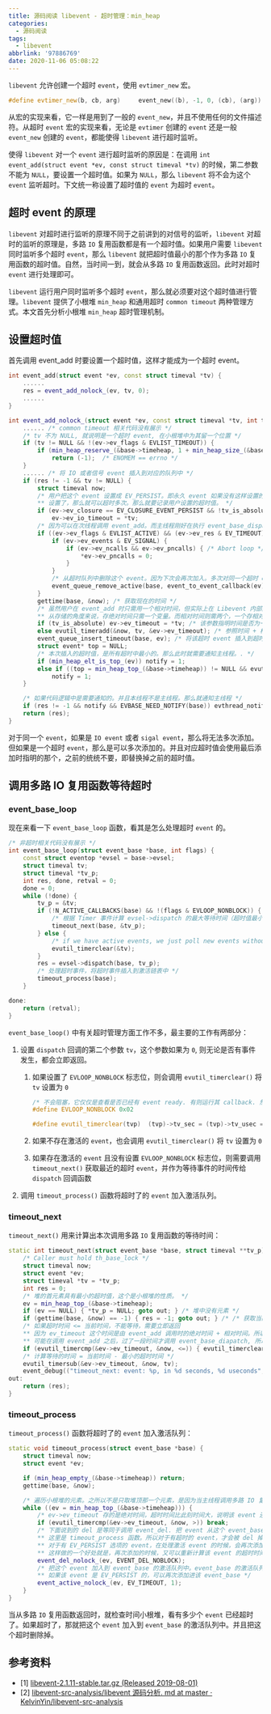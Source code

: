 ```yaml
---
title: 源码阅读 libevent - 超时管理：min_heap
categories:
  - 源码阅读
tags:
  - libevent
abbrlink: '97886769'
date: 2020-11-06 05:08:22
---
```

`libevent` 允许创建一个超时 `event`，使用 `evtimer_new` 宏。

``` c++
#define evtimer_new(b, cb, arg)     event_new((b), -1, 0, (cb), (arg))
```

<!--more-->

从宏的实现来看，它一样是用到了一般的 `event_new`，并且不使用任何的文件描述符。从超时 `event` 宏的实现来看，无论是 `evtimer` 创建的 `event` 还是一般 `event_new` 创建的 `event`，都能使得 `libevent` 进行超时监听。

使得 `libevent` 对一个 `event` 进行超时监听的原因是：在调用 `int event_add(struct event *ev, const struct timeval *tv)` 的时候，第二参数不能为 `NULL`，要设置一个超时值。如果为 `NULL`，那么 `libevent` 将不会为这个 `event` 监听超时。下文统一称设置了超时值的 `event` 为超时 `event`。

## 超时 event 的原理

`libevent` 对超时进行监听的原理不同于之前讲到的对信号的监听，`libevent` 对超时的监听的原理是，多路 `IO` 复用函数都是有一个超时值。如果用户需要 `libevent` 同时监听多个超时 `event`，那么 `libevent` 就把超时值最小的那个作为多路 `IO` 复用函数的超时值。自然，当时间一到，就会从多路 `IO` 复用函数返回。此时对超时 `event` 进行处理即可。

`libevent` 运行用户同时监听多个超时 `event`，那么就必须要对这个超时值进行管理。`libevent` 提供了小根堆 `min_heap` 和通用超时 `common timeout` 两种管理方式。本文首先分析小根堆 `min_heap` 超时管理机制。

## 设置超时值

首先调用 event_add 时要设置一个超时值，这样才能成为一个超时 event。

``` c++
int event_add(struct event *ev, const struct timeval *tv) {
    ......
    res = event_add_nolock_(ev, tv, 0);
    ......
}

int event_add_nolock_(struct event *ev, const struct timeval *tv, int tv_is_absolute) {
    ...... /* common timeout 相关代码没有展示 */
    /* tv 不为 NULL, 就说明是一个超时 event, 在小根堆中为其留一个位置 */
    if (tv != NULL && !(ev->ev_flags & EVLIST_TIMEOUT)) {
        if (min_heap_reserve_(&base->timeheap, 1 + min_heap_size_(&base->timeheap)) == -1)
            return (-1);  /* ENOMEM == errno */
    }
    ...... /* 将 IO 或者信号 event 插入到对应的队列中 */
    if (res != -1 && tv != NULL) {
        struct timeval now;
        /* 用户把这个 event 设置成 EV_PERSIST。即永久 event 如果没有这样设置的话，那么只会超时一次
        ** 设置了，那么就可以超时多次。那么就要记录用户设置的超时值。 */
        if (ev->ev_closure == EV_CLOSURE_EVENT_PERSIST && !tv_is_absolute)
            ev->ev_io_timeout = *tv;
        /* 因为可以在次线程调用 event_add。而主线程刚好在执行 event_base_dispatch */
        if ((ev->ev_flags & EVLIST_ACTIVE) && (ev->ev_res & EV_TIMEOUT)) {
            if (ev->ev_events & EV_SIGNAL) {
                if (ev->ev_ncalls && ev->ev_pncalls) { /* Abort loop */
                    *ev->ev_pncalls = 0;
                }
            }
            /* 从超时队列中删除这个 event。因为下次会再次加入。多次对同一个超时 event 调用 event_add, 那么只能保留最后的那个。 */
            event_queue_remove_active(base, event_to_event_callback(ev));
        }
        gettime(base, &now); /* 获取现在的时间 */
        /* 虽然用户在 event_add 时只需用一个相对时间，但实际上在 Libevent 内部还是要把这个时间转换成绝对时间。
        ** 从存储的角度来说，存绝对时间只需一个变量。而相对时间则需两个，一个存相对值，另一个存参照物。 */
        if (tv_is_absolute) ev->ev_timeout = *tv; /* 该参数指明时间是否为一个绝对时间 */
        else evutil_timeradd(&now, tv, &ev->ev_timeout); /* 参照时间 + 相对时间  ev_timeout 存的是绝对时间 */
        event_queue_insert_timeout(base, ev); /* 将该超时 event 插入到超时队列中 */
        struct event* top = NULL;
        /* 本次插入的超时值，是所有超时中最小的。那么此时就需要通知主线程。. */
        if (min_heap_elt_is_top_(ev)) notify = 1;
        else if ((top = min_heap_top_(&base->timeheap)) != NULL && evutil_timercmp(&top->ev_timeout, &now, <))
            notify = 1;
    }

    /* 如果代码逻辑中是需要通知的。并且本线程不是主线程。那么就通知主线程 */
    if (res != -1 && notify && EVBASE_NEED_NOTIFY(base)) evthread_notify_base(base);
    return (res);
}
```

对于同一个 `event`，如果是 `IO event` 或者 `sigal event`，那么将无法多次添加。但如果是一个超时 `event`，那么是可以多次添加的。并且对应超时值会使用最后添加时指明的那个，之前的统统不要，即替换掉之前的超时值。

## 调用多路 IO 复用函数等待超时

### event_base_loop

现在来看一下 `event_base_loop` 函数，看其是怎么处理超时 `event` 的。

``` c++
/* 非超时相关代码没有展示 */
int event_base_loop(struct event_base *base, int flags) {
    const struct eventop *evsel = base->evsel;
    struct timeval tv;
    struct timeval *tv_p;
    int res, done, retval = 0;
    done = 0;
    while (!done) {
        tv_p = &tv;
        if (!N_ACTIVE_CALLBACKS(base) && !(flags & EVLOOP_NONBLOCK)) {
            /* 根据 Timer 事件计算 evsel->dispatch 的最大等待时间（超时值最小） */
            timeout_next(base, &tv_p);
        } else {
            /* if we have active events, we just poll new events without waiting. */
            evutil_timerclear(&tv);
        }
        res = evsel->dispatch(base, tv_p);
        /* 处理超时事件，将超时事件插入到激活链表中 */
        timeout_process(base);
    }

done:
    return (retval);
}
```

`event_base_loop()` 中有关超时管理方面工作不多，最主要的工作有两部分：

1. 设置 `dispatch` 回调的第二个参数 `tv`，这个参数如果为 `0`, 则无论是否有事件发生，都会立即返回。
    1. 如果设置了 `EVLOOP_NONBLOCK` 标志位，则会调用 `evutil_timerclear()` 将 `tv` 设置为 `0`

        ``` c++
        /* 不会阻塞，它仅仅是查看是否已经有 event ready. 有则运行其 callback. 然后退出 */
        #define EVLOOP_NONBLOCK 0x02

        #define evutil_timerclear(tvp)  (tvp)->tv_sec = (tvp)->tv_usec = 0
        ```

    2. 如果不存在激活的 `event`，也会调用 `evutil_timerclear()` 将 `tv` 设置为 `0`
    3. 如果存在激活的 `event` 且没有设置 `EVLOOP_NONBLOCK` 标志位，则需要调用 `timeout_next()` 获取最近的超时 `event`，并作为等待事件的时间传给 `dispatch` 回调函数

2. 调用 `timeout_process()` 函数将超时了的 `event` 加入激活队列。

### timeout_next

`timeout_next()` 用来计算出本次调用多路 `IO` 复用函数的等待时间：

``` c++
static int timeout_next(struct event_base *base, struct timeval **tv_p) {
    /* Caller must hold th_base_lock */
    struct timeval now;
    struct event *ev;
    struct timeval *tv = *tv_p;
    int res = 0;
    /* 堆的首元素具有最小的超时值，这个是小根堆的性质。 */
    ev = min_heap_top_(&base->timeheap);
    if (ev == NULL) { *tv_p = NULL; goto out; } /* 堆中没有元素 */
    if (gettime(base, &now) == -1) { res = -1; goto out; } /* /* 获取当前时间 */
    /* 如果超时时间 <= 当前时间，不能等待，需要立即返回
    ** 因为 ev_timeout 这个时间是由 event_add 调用时的绝对时间 + 相对时间。所以 ev_timeout 是绝对时间。
    ** 可能在调用 event_add 之后，过了一段时间才调用 event_base_diapatch, 所以现在可能都过了用户设置的超时时间。 */
    if (evutil_timercmp(&ev->ev_timeout, &now, <=)) { evutil_timerclear(tv); goto out; }
    /* 计算等待的时间 = 当前时间 - 最小的超时时间 */
    evutil_timersub(&ev->ev_timeout, &now, tv);
    event_debug(("timeout_next: event: %p, in %d seconds, %d useconds", ev, (int)tv->tv_sec, (int)tv->tv_usec));
out:
    return (res);
}
```

### timeout_process

`timeout_process()` 函数将超时了的 `event` 加入激活队列：

``` c++
static void timeout_process(struct event_base *base) {
    struct timeval now;
    struct event *ev;

    if (min_heap_empty_(&base->timeheap)) return;
    gettime(base, &now);

    /* 遍历小根堆的元素。之所以不是只取堆顶那一个元素，是因为当主线程调用多路 IO 复用函数进入等待时，次线程可能添加了多个超时值更小的 event */
    while ((ev = min_heap_top_(&base->timeheap))) {
        /* ev->ev_timeout 存的是绝对时间，超时时间比此刻时间大，说明该 event 还没超时。那么余下的小根堆元素更不用检查了。 */
        if (evutil_timercmp(&ev->ev_timeout, &now, >)) break;
        /* 下面说到的 del 是等同于调用 event_del. 把 event 从这个 event_base 中 (所有的队列都) 删除。event_base 不再监听之。
        ** 这里是 timeout_process 函数。所以对于有超时的 event，才会被 del 掉。
        ** 对于有 EV_PERSIST 选项的 event，在处理激活 event 的时候，会再次添加进 event_base 的。
        ** 这样做的一个好处就是，再次添加的时候，又可以重新计算该 event 的超时时间 (绝对时间)。 */
        event_del_nolock_(ev, EVENT_DEL_NOBLOCK);
        /* 把这个 event 加入到 event_base 的激活队列中。event_base 的激活队列又有该 event 了。
        ** 如果该 event 是 EV_PERSIST 的，可以再次添加进该 event_base */
        event_active_nolock_(ev, EV_TIMEOUT, 1);
    }
}
```

当从多路 `IO` 复用函数返回时，就检查时间小根堆，看有多少个 `event` 已经超时了。如果超时了，那就把这个 `event` 加入到 `event_base` 的激活队列中。并且把这个超时删除掉。

## 参考资料

* [1] [libevent-2.1.11-stable.tar.gz (Released 2019-08-01)](https://github.com/libevent/libevent/releases/download/release-2.1.11-stable/libevent-2.1.11-stable.tar.gz)
* [2] [libevent-src-analysis/libevent 源码分析. md at master · KelvinYin/libevent-src-analysis](https://github.com/KelvinYin/libevent-src-analysis/blob/master/libevent%E6%BA%90%E7%A0%81%E5%88%86%E6%9E%90.md)
